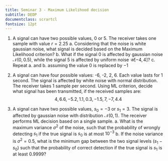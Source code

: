 ```yaml
---
title: Seminar 3 - Maximum Likelihood decision 
subtitle: DEDP
documentclass: scrartcl
fontsize: 12pt
---
```


1. A signal can have two possible values, $0$ or $5$. The receiver takes one
sample with value $r = 2.25$
    a. Considering that the noise is white gaussian noise, what signal is decided
 based on the Maximum Likelihood criterion?
    b. What if the signal $0$ is affected by gaussian noise $\mathcal{N}(0, 0.5)$,
  while the signal $5$ is affected by uniform noise $\mathcal{U}[-4,4]$?
    c. Repeat a. and b. assuming the value $0$ is replaced by $-1$

2. A signal can have four possible values: -6, -2, 2, 6. Each value
lasts for 1 second. The signal is affected
by white noise with normal distribution. The receiver takes 1 sample per second.
Using ML criterion, decide what signal has been transmitted, if the received samples are:
$$4, 6.6, -5.2, 1.1, 0.3, -1.5, 7, -7, 4.4$$

3. A signal can have two possible values, $s_0 = -3$ or $s_1 = 3$. The signal is affected
by gaussian noise with distribution $\mathcal{N}(0, 1)$. The receiver performs ML decision based on a single sample.
    a. What is the maximum variance $\sigma^2$ of the noise, such that
    the probability of wrongly detecting $s_1$ if the true signal is $s_0$
    is at most $10^{-3}$
    b. If the noise variance is $\sigma^2 = 0.5$, what is the minimum gap 
    between the two signal levels ($s_1 - s_0$) such that the probability of correct detection if the true signal is $s_1$
    is at least 0.9999?
    
 
